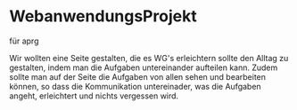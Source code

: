 # WebanwendungsProjekt
für aprg 

Wir wollten eine Seite gestalten, die es WG's erleichtern sollte den Alltag zu gestalten, indem man die Aufgaben untereinander aufteilen kann. Zudem sollte man auf der Seite die Aufgaben von allen sehen und bearbeiten können, so dass die Kommunikation untereinader, was die Aufgaben angeht, erleichtert und nichts vergessen wird. 
